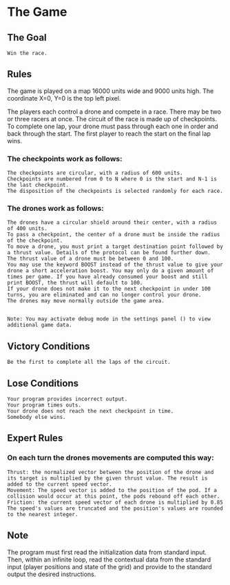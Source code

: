 # The Game

## The Goal
    Win the race.

## Rules
   The game is played on a map 16000 units wide and 9000 units high.
   The coordinate X=0, Y=0 is the top left pixel.

The players each control a drone and compete in a race. There may be two or three racers at once.
The circuit of the race is made up of checkpoints. To complete one lap, your drone must pass through each one in order and back through the start. The first player to reach the start on the final lap wins.

### The checkpoints work as follows:

    The checkpoints are circular, with a radius of 600 units.
    Checkpoints are numbered from 0 to N where 0 is the start and N-1 is the last checkpoint.
    The disposition of the checkpoints is selected randomly for each race.

### The drones work as follows:

    The drones have a circular shield around their center, with a radius of 400 units.
    To pass a checkpoint, the center of a drone must be inside the radius of the checkpoint.
    To move a drone, you must print a target destination point followed by a thrust value. Details of the protocol can be found further down.
    The thrust value of a drone must be between 0 and 100.
    You may use the keyword BOOST instead of the thrust value to give your drone a short acceleration boost. You may only do a given amount of times per game. If you have already consumed your boost and still print BOOST, the thrust will default to 100.
    If your drone does not make it to the next checkpoint in under 100 turns, you are eliminated and can no longer control your drone.
    The drones may move normally outside the game area.


    Note: You may activate debug mode in the settings panel () to view additional game data.

## Victory Conditions
    Be the first to complete all the laps of the circuit.

## Lose Conditions
    Your program provides incorrect output.
    Your program times outs.
    Your drone does not reach the next checkpoint in time.
    Somebody else wins.

## Expert Rules

### On each turn the drones movements are computed this way:
    Thrust: the normalized vector between the position of the drone and its target is multiplied by the given thrust value. The result is added to the current speed vector.
    Movement: The speed vector is added to the position of the pod. If a collision would occur at this point, the pods rebound off each other.
    Friction: the current speed vector of each drone is multiplied by 0.85
    The speed's values are truncated and the position's values are rounded to the nearest integer.

## Note
The program must first read the initialization data from standard input. Then, within an infinite loop, read the contextual data from the standard input (player positions and state of the grid) and provide to the standard output the desired instructions.

